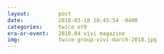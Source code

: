 ```yaml
---
layout:         post
date:           2018-03-18 18:45:54 -0400
categories:     twice ot9
era-or-event:   2018.04 vivi magazine
img:            twice-group-vivi-march-2018.jpg
---
```

